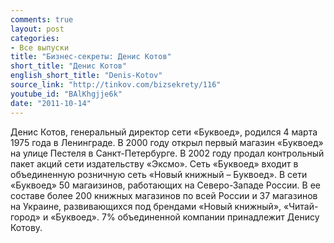 ```yaml
---
comments: true
layout: post
categories:
- Все выпуски
title: "Бизнес-секреты: Денис Котов"
short_title: "Денис Котов"
english_short_title: "Denis-Kotov"
source_link: "http://tinkov.com/bizsekrety/116"
youtube_id: "BAlKhgjje6k"
date: "2011-10-14"
---
```

Денис Котов, генеральный директор сети «Буквоед», родился 4 марта 1975 года в Ленинграде. В 2000 году открыл первый магазин «Буквоед» на улице Пестеля в Санкт-Петербурге. В 2002 году продал контрольный пакет акций сети издательству «Эксмо». Сеть «Буквоед» входит в объединенную розничную сеть «Новый книжный – Буквоед». В сети «Буквоед» 50 магаизинов, работающих на Северо-Западе России. В ее составе более 200 книжных магазинов по всей России и 37 магазинов на Украине, развивающихся под брендами «Новый книжный», «Читай-город» и «Буквоед». 7% объединенной компании принадлежит Денису Котову.
